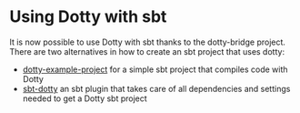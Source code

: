 Using Dotty with sbt
====================
It is now possible to use Dotty with sbt thanks to the dotty-bridge project.
There are two alternatives in how to create an sbt project that uses dotty:

* [dotty-example-project](https://github.com/smarter/dotty-example-project)
  for a simple sbt project that compiles code with Dotty
* [sbt-dotty](https://github.com/felixmulder/sbt-dotty) an sbt plugin that
  takes care of all dependencies and settings needed to get a Dotty sbt project
